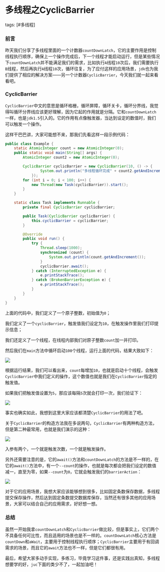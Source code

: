 # 多线程之CyclicBarrier
tags: [#多线程]

### 前言

昨天我们分享了多线程里面的一个计数器`countDownLatch`，它的主要作用是控制线程执行顺序，确保上一个操作完成后，下一个线程才能启动运行，但是某些情况下`countDownLatch`并不能满足我们的需求，比如执行`A`线程`10`次后，我们需要执行`B`线程，然后再执行`A`线程`10`次，循环往复，为了应付这样的应用场景，`jdk`也为我们提供了相应的解决方案——另一个计数器`CyclicBarrier`，今天我们就一起来看看吧。

### CyclicBarrier

`CyclicBarrier`中文的意思是循环格栅，循环屏障，循环关卡，循环分界线，我觉得叫循环分界线应该更好理解，因为它起的作用就是分隔。它和`countDownLatch`一样，也是`jdk1.5`引入的。它的作用有点像触发器，当达到设定的数值时，我们可以触发一个操作。

这样干巴巴讲，大家可能想不来，那我们先看这样一段示例代码：

```java
public class Example {
    static AtomicInteger count = new AtomicInteger(0);
    public static void main(String[] args) {
        AtomicInteger count2 = new AtomicInteger(0);

        CyclicBarrier cyclicBarrier = new CyclicBarrier(10, () -> {
                System.out.println("多线程循环完成" + count2.getAndIncrement());
            });
        for (int i = 0; i < 100; i++) {
            new Thread(new Task(cyclicBarrier)).start();
        }
    }

    static class Task implements Runnable {
        private final CyclicBarrier cyclicBarrier;

        public Task(CyclicBarrier cyclicBarrier) {
            this.cyclicBarrier = cyclicBarrier;
        }

        @Override
        public void run() {
            try {
                Thread.sleep(1000);
                synchronized (count) {
                    System.out.println(count.getAndIncrement());
                }
                cyclicBarrier.await();
            } catch (InterruptedException e) {
                e.printStackTrace();
            } catch (BrokenBarrierException e) {
                e.printStackTrace();
            }
        }
    }
}
```

上面的代码中，我们定义了一个原子整数，初始值为`0`；

我们定义了一个`cyclicBarrier`，触发值我们设定为`10`，在触发操作里我们打印提示信息；

我们还定义了一个线程，在线程内部我们对原子整数`count`加一并打印。

然后我们在`main`方法中循环启动`100`个线程，运行上面的代码，结果大致如下：

![](
https://syske-pic-bed.oss-cn-hangzhou.aliyuncs.com/imgs/20210709083035.png)

根据运行结果，我们可以看出来，`count`每增加`10`，也就是启动十个线程，会触发`CyclicBarrier`中我们定义的操作，这个数值也就是我们在`CyclicBarrier`指定的触发值。

如果我们把触发值设置为`5`，那应该每隔`5`次就会打印一次，我们验证下：

![](
https://syske-pic-bed.oss-cn-hangzhou.aliyuncs.com/imgs/20210709084125.png)

事实也确实如此，我想到这里大家应该都清楚`CyclicBarrier`的用法了吧。

关于`CyclicBarrier`的构造方法我在多说两句，`CyclicBarrier`有两种构造方法，但是第二种最常用，也就是我们演示的这种：

![](
https://syske-pic-bed.oss-cn-hangzhou.aliyuncs.com/imgs/20210709084457.png)

入参有两个，一个就是触发次数，一个就是触发操作。

另外还需要注意的是，它的`await()`方法和`countDownLatch`的方法是不一样的，在它的`await()`方法中，有一个`--count`的操作，也就是每次都会把我们设定的数值减一，直至为零，如果`--count`为`0`，它就会触发我们的`barrierAction`：

![](
https://syske-pic-bed.oss-cn-hangzhou.aliyuncs.com/imgs/20210709084928.png)

对于它的应用场景，我想大家应该能够想到很多，比如固定条数保存数据，多线程提交保存操作，然后达到固定条数提交数据库保存，当然还有很多其他的应用场景，大家可以结合自己的应用需求，好好想一想。

### 总结

虽然一开始我拿`countDownLatch`和`CyclicBarrier`做比较，但是事实上，它们两个不具备任何可比性，而且适用的场景也是不一样的。`countDownLatch`核心方法是`countDown`和`aWait`，主要用于控制线程执行顺序；`CyclicBarrier`主要用于有回调需求的场景，而且它的`await`方法也不一样，但是它们都很有用。

最后，希望大家多动手实现，多练习，毕竟学习这件事，还是实践出真知，多线程想要学的好，`juc`下面的类少不了，一起加油吧！

